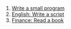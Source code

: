 1. [Write a small program](https://github.com/nook1208/leet_code/commit/09c6f9a9873dea47a899908f434d55d6611bccec)
2. [English: Write a script](https://github.com/nook1208/english/commit/a240ed2143305bee9584b90c88e851c28bb24135)
3. [Finance: Read a book](https://github.com/nook1208/finance/commits/main)
